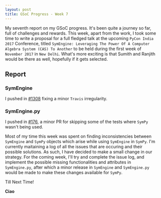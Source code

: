 ```yaml
---
layout: post
title: GSoC Progress - Week 7
---
```


My seventh report on my GSoC progress. It's been quite a journey so far, full of challenges and rewards. This week, apart from the work, I took some time to write a proposal for a full fledged talk at the upcoming `PyCon India 2017` Conference, titled `SymEngine: Leveraging The Power Of A Computer Algebra System (CAS) To Another` to be held during the first week of `November 2017` in `New Delhi`. What's more exciting is that Sumith and Ranjith would be there as well, hopefully if it gets selected.

## Report

### SymEngine
I pushed in [#1308](https://github.com/symengine/symengine.py/pull/1308) fixing a minor `Travis` irregularity.

### SymEngine.py
I pushed in [#176](https://github.com/symengine/symengine.py/pull/176), a minor PR for skipping some of the tests where `SymPy` wasn't being used.

Most of my time this week was spent on finding inconsistencies between `SymEngine` and `SymPy` objects which arise while using `SymEngine` in `SymPy`. I'm currently maitaining a log of all the issues that are occuring and their possible solutions. As such, I have decided to make a small change in our strategy. For the coming week, I'll try and complete the issue log, and implement the possible missing functionalities and attributes in `SymEngine.py`, after which a minor release in `SymEngine` and `SymEngine.py` would be made to make these changes available for `SymPy`.

Till Next Time!

**Ciao**
